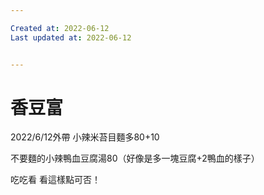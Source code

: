 ```yaml
---

Created at: 2022-06-12
Last updated at: 2022-06-12


---
```


# 香豆富


2022/6/12外帶
小辣米苔目麵多80+10

不要麵的小辣鴨血豆腐湯80（好像是多一塊豆腐+2鴨血的樣子）

吃吃看 看這樣點可否！

